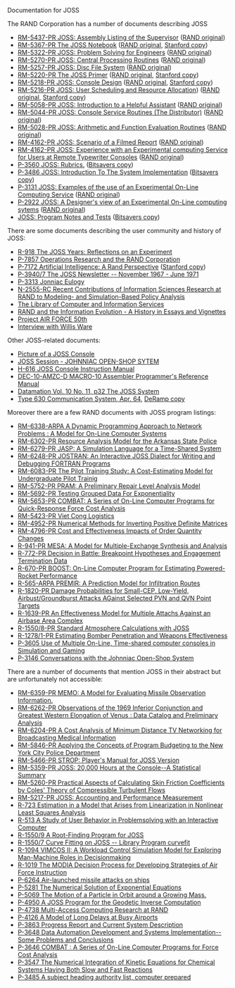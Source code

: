 Documentation for JOSS

The RAND Corporation has a number of documents describing JOSS

* [RM-5437-PR JOSS: Assembly Listing of the Supervisor](RM-5437-PR_JOSS_Assembly_Listing_of_the_Supervisor.pdf) ([RAND original](https://www.rand.org/content/dam/rand/pubs/research_memoranda/2009/RM5437.pdf))
* [RM-5367-PR The JOSS Notebook](RM-5367-PR_The_JOSS_Notebook_Aug67.pdf) ([RAND original](https://www.rand.org/content/dam/rand/pubs/research_memoranda/2006/RM5367.pdf), [Stanford copy](https://stacks.stanford.edu/file/druid:sy564pk9916/sy564pk9916.pdf))
* [RM-5322-PR JOSS: Problem Solving for Engineers](RM-5322-PR_JOSS_Problem_Solving_For_Engineers_May67.pdf) ([RAND original](https://www.rand.org/content/dam/rand/pubs/research_memoranda/2006/RM5322.pdf))
* [RM-5270-PR JOSS: Central Processing Routines](RM-5270-PR_JOSS_Central_Processing_Routines_Aug67.pdf) ([RAND original](https://www.rand.org/content/dam/rand/pubs/research_memoranda/2007/RM5270.pdf))
* [RM-5257-PR JOSS: Disc File System](RM-5257-PR_JOSS_Disc_File_System_Feb67.pdf) ([RAND original](https://www.rand.org/content/dam/rand/pubs/research_memoranda/2006/RM5257.pdf))
* [RM-5220-PR The JOSS Primer](RM-5220-PR_The_JOSS_Primer_Aug67.pdf) ([RAND original](https://www.rand.org/content/dam/rand/pubs/research_memoranda/2006/RM5220.pdf), [Stanford copy](https://stacks.stanford.edu/file/druid:zk378ys9165/zk378ys9165.pdf)) 
* [RM-5218-PR JOSS: Console Design](RM-5218-PR_JOSS_Console_Design.pdf) ([RAND original](https://www.rand.org/content/dam/rand/pubs/research_memoranda/2006/RM5218.pdf), [Stanford copy](https://stacks.stanford.edu/file/druid:sq769dd9054/sq769dd9054.pdf))
* [RM-5216-PR JOSS: User Scheduling and Resource Allocation](RM-5216-PR_JOSS_User_Scheduling_and_Resource_Allocation_Jan67.pdf)) ([RAND original](https://www.rand.org/pubs/research_memoranda/RM5216.html), [Stanford copy](https://stacks.stanford.edu/file/druid:sy862wd3604/sy862wd3604.pdf)) 
* [RM-5058-PR JOSS: Introduction to a Helpful Assistant](RM-5058-PR_JOSS_Introduction_to_a_Helpful_Assistant_Jul66.pdf) ([RAND original](https://www.rand.org/content/dam/rand/pubs/research_memoranda/2006/RM5058.pdf))
* [RM-5044-PR JOSS: Console Service Routines (The Distributor)](RM-5044-PR_JOSS_Console_Service_Routines_-_The_Distributor_Sep68.pdf) ([RAND original](https://www.rand.org/content/dam/rand/pubs/research_memoranda/2020/RM5044.pdf))
* [RM-5028-PR JOSS: Arithmetic and Function Evaluation Routines](RM-5028-PR_JOSS_Arithmetic_and_Function_Evaluation_Routines_Sep66.pdf) ([RAND original](https://www.rand.org/content/dam/rand/pubs/research_memoranda/2020/RM5028.pdf))
* [RM-4162-PR JOSS: Scenario of a Filmed Report](RM-4162-PR_JOSS_Scenario_Of_A_Filmed_Report_Jun64.pdf) ([RAND original](https://www.rand.org/content/dam/rand/pubs/research_memoranda/2007/RM4162.pdf))
* [RM-4162-PR JOSS: Experience with an Experimental computing Service for Users at Remote Typewriter Consoles](RM-4162-PR_JOSS_Scenario_Of_A_Filmed_Report_Jun64.pdf) ([RAND original](https://www.rand.org/content/dam/rand/pubs/papers/2008/P3149.pdf))
* [P-3560 JOSS: Rubrics.](P-3560_JOSS_Rubrics_Mar67.pdf) ([Bitsavers copy](http://bitsavers.org/pdf/rand/joss/P-3560_JOSS_Rubrics_Mar67.pdf))
* [P-3486 JOSS: Introduction To The System Implementation](P-3486_JOSS_Introduction_To_The_System_Implementation_Nov66.pdf) ([Bitsavers copy](http://bitsavers.org/pdf/rand/joss/P-3486_JOSS_Introduction_To_The_System_Implementation_Nov66.pdf))
* [P-3131 JOSS: Examples of the use of an Experimental On-Line Computing Service](P-3131_JOSS_Examples_Of_The_Use_Of_An_Experimental_On-Line_Computing_Service_Apr65.pdf) ([RAND original](https://www.rand.org/content/dam/rand/pubs/papers/2008/P3131.pdf))
* [P-2922 JOSS: A Designer's view of an Experimental On-Line computing sytems](P-2922_JOSS_A_Designers_View_Of_An_Experimental_On-Line_Computing_System_Aug64.pdf) ([RAND original](https://www.rand.org/content/dam/rand/pubs/papers/2008/P2922.pdf))
* [JOSS: Program Notes and Tests](JOSS_Program_Notes_and_Tests.pdf) ([Bitsavers copy](http://www.bitsavers.org/pdf/rand/joss/JOSS_Program_Notes_and_Tests.pdf))

There are some documents describing the user community and history of JOSS:
* [R-918 The JOSS Years: Reflections on an Experiment](https://www.rand.org/content/dam/rand/pubs/reports/2008/R918.pdf)
* [P-7857 Operations Research and the RAND Corporation](https://www.rand.org/content/dam/rand/pubs/papers/2016/P7857.pdf)
* [P-7172 Artificial Intelligence: A Rand Perspective](https://www.rand.org/content/dam/rand/pubs/papers/2008/P7172.pdf) ([Stanford copy](https://stacks.stanford.edu/file/druid:cj328ns9771/cj328ns9771.pdf))
* [P-3940/7 The JOSS Newsletter -- November 1967 - June 1971](https://www.rand.org/content/dam/rand/pubs/papers/2006/P3940.7.pdf)
* [P-3313 Jonniac Eulogy](https://www.rand.org/content/dam/rand/pubs/papers/2008/P3313.pdf)
* [N-2555-RC Recent Contributions of Information Sciences Research at RAND to Modeling- and Simulation-Based Policy Analysis](https://www.rand.org/content/dam/rand/pubs/notes/2009/N2555.pdf)
* [The Library of Computer and Information Services](https://archive.org/download/TNM_The_Library_of_Computer_and_Information_Servi_20180515_0374/TNM_The_Library_of_Computer_and_Information_Servi_20180515_0374.pdf)
* [RAND and the Information Evolution - A History in Essays and Vignettes](https://www.rand.org/content/dam/rand/pubs/corporate_pubs/2008/RAND_CP537.pdf)
* [Project AIR FORCE 50th](https://www.rand.org/content/dam/rand/www/external/publications/PAFbook.pdf)
* [Interview with Willis Ware](https://www.rand.org/content/dam/rand/pubs/reprints/2011/RAND_RP1431.pdf)

Other JOSS-related documents:
* [Picture of a JOSS Console](http://bitsavers.org/pdf/dec/pdp6/P2324_JOSS_Console_Picture.jpg)
* [JOSS Session - JOHNNIAC OPEN-SHOP SYTEM](https://books.google.com.tw/books?id=Hy-jBQAAQBAJ&pg=PA499&lpg=PA499&dq=%22JOSS+Language%22&source=bl&ots=jl4I1hAYY-&sig=ACfU3U3VIPAO3CYiQrQHpgX3eVdViyYRjw&hl=en&sa=X&ved=2ahUKEwi9rvLLp_7nAhWszIsBHem0AWUQ6AEwBnoECAsQAQ#v=onepage&q=%22JOSS%20Language%22&f=false)
* [H-616 JOSS Console Instruction Manual](http://bitsavers.org/pdf/dec/pdp6/H-616_JOSSconsole_Mar66.pdf)
* [DEC-10-AMZC-D MACRO-10 Assembler Programmer's Reference Manual](DEC-10-AMZC-D_MACRO-10_Assembler_Programmers_Reference_Manual_Jun72.pdf)
* [Datamation Vol. 10 No. 11, p32 The JOSS System](Datamation_No._11_Nov64.pdf)
* [Type 630 Communication System, Apr. 64](630_Data_Communication_System_Apr64.pdf), [DeRamp copy](https://deramp.com/downloads/mfe_archive/011-Digital%20Equipment%20Corporation/40%20System%20Interfaces/630%20Communications%20Equipment/630_Data_Communication_System_Apr64.pdf)

Moreover there are a few RAND documents with JOSS program listings:
* [RM-6338-ARPA A Dynamic Programming Approach to Network Problems : A Model for On-Line Computer Systems](https://archive.org/download/DTIC_AD0711811/DTIC_AD0711811.pdf)
* [RM-6302-PR Resource Analysis Model for the Arkansas State Police](https://www.rand.org/content/dam/rand/pubs/research_memoranda/2006/RM6302.pdf)
* [RM-6279-PR JASP: A Simulation Language for a Time-Shared System](https://www.rand.org/content/dam/rand/pubs/research_memoranda/2006/RM6279.pdf)
* [RM-6248-PR JOSTRAN: An Interactive JOSS Dialect for Writing and Debugging FORTRAN Programs](https://www.rand.org/content/dam/rand/pubs/research_memoranda/2006/RM6248.pdf)
* [RM-6083-PR The Pilot Training Study: A Cost-Estimating Model for Undergraduate Pilot Trainig](https://www.rand.org/content/dam/rand/pubs/research_memoranda/2008/RM6083.pdf)
* [RM-5752-PR PRAM: A Preliminary Repair Level Analysis Model](https://archive.org/download/DTIC_AD0676271/DTIC_AD0676271.pdf)
* [RM-5692-PR Testing Grouped Data For Exponentiality](https://archive.org/download/DTIC_AD0674034/DTIC_AD0674034.pdf)
* [RM-5653-PR COMBAT: A Series of On-Line Computer Programs for Quick-Response Force Cost Analysis](https://archive.org/download/DTIC_AD0687723/DTIC_AD0687723.pdf)
* [RM-5423-PR Viet Cong Logistics](https://www.rand.org/content/dam/rand/pubs/research_memoranda/2008/RM5423-1.pdf)
* [RM-4952-PR Numerical Methods for Inverting Positive Definite Matrices](https://www.rand.org/content/dam/rand/pubs/research_memoranda/2009/RM4952.pdf)
* [RM-4796-PR Cost and Effectiveness Impacts of Order Quantity Changes](https://www.rand.org/content/dam/rand/pubs/research_memoranda/2008/RM4796.pdf)
* [R-941-PR MESA: A Model for Multiple-Exchange Synthesis and Analysis](https://www.rand.org/content/dam/rand/pubs/reports/2006/R941.pdf)
* [R-772-PR Decision in Battle: Breakpoint Hypotheses and Engagement Termination Data](https://www.rand.org/content/dam/rand/pubs/reports/2007/R772.pdf)
* [R-670-PR BOOST: On-Line Computer Program for Estimating Powered-Rocket Performance](https://www.rand.org/content/dam/rand/pubs/reports/2006/R670.pdf)
* [R-565-ARPA PREMIR: A Prediction Model for Infiltration Routes](https://www.rand.org/content/dam/rand/pubs/reports/2008/R656.pdf)
* [R-1820-PR Damage Probabilities for Small-CEP, Low-Yield, Airbust/Groundburst Attacks AGainst Selected PVN and QVN Point Targets](https://www.rand.org/content/dam/rand/pubs/reports/2005/R1820.pdf)
* [R-1639-PR An Effectiveness Model for Multiple Attachs Against an Airbase Area Complex](https://www.rand.org/content/dam/rand/pubs/reports/2008/R1639.pdf)
* [R-1550/8-PR Standard Atmosphere Calculations with JOSS](https://www.rand.org/content/dam/rand/pubs/reports/2009/R1550.8.pdf)
* [R-1278/1-PR Estimating Bomber Penetration and Weapons Effectiveness](https://www.rand.org/content/dam/rand/pubs/reports/2009/R1278.1.pdf)
* [P-3605 Use of Multiple On-Line, Time-shared computer consoles in Simulation and Gaming](https://www.rand.org/content/dam/rand/pubs/papers/2008/P3606.pdf)
* [P-3146 Conversations with the Johnniac Open-Shop System](https://www.rand.org/content/dam/rand/pubs/papers/2008/P3146.pdf)

There are a number of documents that mention JOSS in their abstract but are unfortunately not accessible:
* [RM-6359-PR MEMO: A Model for Evaluating Missile Observation Information.](https://www.rand.org/pubs/research_memoranda/RM6359.html)
* [RM-6262-PR Observations of the 1969 Inferior Conjunction and Greatest Western Elongation of Venus : Data Catalog and Preliminary Analysis](https://www.rand.org/pubs/research_memoranda/RM6262.html)
* [RM-6204-PR A Cost Analysis of Minimum Distance TV Networking for Broadcasting Medical Information](https://www.rand.org/pubs/research_memoranda/RM6204.html)
* [RM-5846-PR Applying the Concepts of Program Budgeting to the New York City Police Department](https://www.rand.org/pubs/research_memoranda/RM5846.html)
* [RM-5466-PR STROP: Player's Manual for JOSS Version](https://www.rand.org/pubs/research_memoranda/RM5466.html)
* [RM-5359-PR JOSS: 20,000 Hours at the Console--A Statistical Summary](https://www.rand.org/pubs/research_memoranda/RM5359.html)
* [RM-5260-PR Practical Aspects of Calculating Skin Friction Coefficients by Coles' Theory of Compressible Turbulent Flows](https://www.rand.org/pubs/research_memoranda/RM5260.html)
* [RM-5217-PR JOSS: Accounting and Performance Measurement](https://www.rand.org/pubs/research_memoranda/RM5217.html)
* [R-723 Estimation in a Model that Arises from Linearization in Nonlinear Least Squares Analysis](https://www.rand.org/pubs/reports/R0723.html)
* [R-513 A Study of User Behavior in Problemsolving with an Interactive Computer](https://www.rand.org/pubs/reports/R0513.html)
* [R-1550/9 A Root-Finding Program for JOSS](https://www.rand.org/pubs/reports/R1550z9.html)
* [R-1550/7 Curve Fitting on JOSS -- Library Program curvefit](https://www.rand.org/pubs/reports/R1550z7.html)
* [R-1094 VIMCOS II: A Workload Control Simulation Model for Exploring Man-Machine Roles in Decisionmaking](https://www.rand.org/pubs/reports/R1094.html)
* [R-1019 The MODIA Decision Process for Developing Strategies of Air Force Instruction](https://www.rand.org/pubs/reports/R1019.html)
* [P-6264 Air-launched missile attacks on ships](https://www.rand.org/pubs/papers/P6264.html)
* [P-5281 The Numerical Solution of Exponential Equations](https://www.rand.org/pubs/papers/P5281.html)
* [P-5069 The Motion of a Particle in Orbit around a Growing Mass.](https://www.rand.org/pubs/papers/P5069.html)
* [P-4950 A JOSS Program for the Geodetic Inverse Computation](https://www.rand.org/pubs/papers/P4950.html)
* [P-4738 Multi-Access Computing Research at RAND](https://www.rand.org/pubs/papers/P4738.html)
* [P-4126 A Model of Long Delays at Busy Airports](https://www.rand.org/pubs/papers/P4126.html)
* [P-3863 Progress Report and Current System Description](https://www.rand.org/pubs/papers/P3863.html)
* [P-3648 Data Automation Development and Systems Implementation--Some Problems and Conclusions](https://www.rand.org/pubs/papers/P3648.html)
* [P-3646 COMBAT : A Series of On-Line Computer Programs for Force Cost Analysis](https://www.rand.org/pubs/papers/P3646.html)
* [P-3547 The Numerical Integration of Kinetic Equations for Chemical Systems Having Both Slow and Fast Reactions](https://www.rand.org/pubs/papers/P3547.html)
* [P-3485 A subject heading authority list, computer prepared](https://www.rand.org/pubs/papers/P3485.html)
